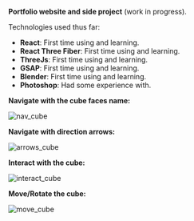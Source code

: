 __Portfolio website and side project__ (work in progress).

Technologies used thus far:
  * __React__: First time using and learning.
  * __React Three Fiber__: First time using and learning.
  * __ThreeJs__: First time using and learning.
  * __GSAP__: First time using and learning.
  * __Blender__: First time using and learning.
  * __Photoshop__: Had some experience with.



__Navigate with the cube faces name:__

![nav_cube](https://user-images.githubusercontent.com/63168861/161642882-ec354c8e-8e14-4f4e-8d4f-3b5bbba53bc8.gif)

__Navigate with direction arrows:__

![arrows_cube](https://user-images.githubusercontent.com/63168861/161643027-9e27fdd2-104a-482b-a14e-3be1ac0f4e9b.gif)

__Interact with the cube:__

![interact_cube](https://user-images.githubusercontent.com/63168861/161643098-4166c30f-7f3a-419a-8d26-b6441ed71c90.gif)


__Move/Rotate the cube:__

![move_cube](https://user-images.githubusercontent.com/63168861/161643166-489cad3d-79d2-4610-b4d4-f5d6a6aa1b94.gif)



